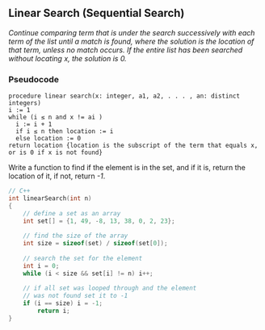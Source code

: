## Linear Search (Sequential Search)
*Continue comparing term that is under the search successively with each term of the list until a match is found, where
the solution is the location of that term, unless no match occurs. If the entire list has been searched without locating x, the 
solution is 0.*
### Pseudocode
```
procedure linear search(x: integer, a1, a2, . . . , an: distinct integers)
i := 1
while (i ≤ n and x != ai )
  i := i + 1
  if i ≤ n then location := i
  else location := 0
return location {location is the subscript of the term that equals x, or is 0 if x is not found}
```
Write a function to find if the element is in the set, and if it is, return the location of it,
if not, return *-1*.
```c++
// C++
int linearSearch(int n)
{
    // define a set as an array
    int set[] = {1, 49, -8, 13, 38, 0, 2, 23};
    
    // find the size of the array
    int size = sizeof(set) / sizeof(set[0]);
    
    // search the set for the element
    int i = 0;
    while (i < size && set[i] != n) i++;
    
    // if all set was looped through and the element
    // was not found set it to -1
    if (i == size) i = -1;
        return i;
}
```
